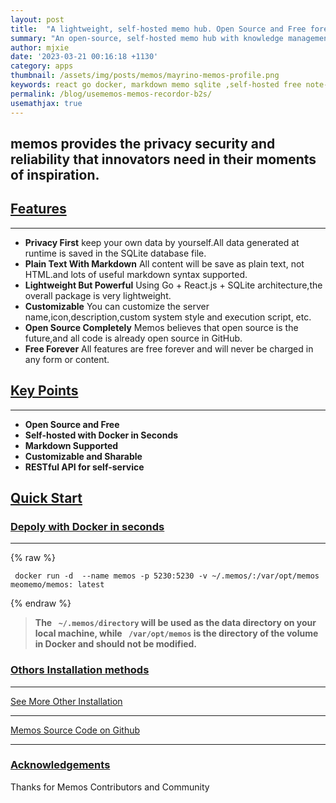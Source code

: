 ```yaml
---
layout: post
title:  "A lightweight, self-hosted memo hub. Open Source and Free forever"
summary: "An open-source, self-hosted memo hub with knowledge management and social networking."
author: mjxie
date: '2023-03-21 00:16:18 +1130'
category: apps
thumbnail: /assets/img/posts/memos/mayrino-memos-profile.png
keywords: react go docker, markdown memo sqlite ,self-hosted free note-talking github, mayrino mayjay zhaogemao
permalink: /blog/usememos-memos-recordor-b2s/
usemathjax: true
---
```


##  memos provides the privacy security and reliability that innovators need in their moments of inspiration. 



## [Features](#features)

* * * *

- **Privacy First** keep your own data by yourself.All data generated at runtime is saved in the SQLite database file.
- **Plain Text With Markdown** All content will be save as plain text, not HTML.and lots of useful markdown syntax supported.
- **Lightweight But Powerful** Using Go + React.js + SQLite architecture,the overall package is very lightweight.
- **Customizable** You can customize the server name,icon,description,custom system style and execution script, etc.
- **Open Source Completely** Memos believes that open source is the future,and all code is already open source in GitHub.
- **Free Forever** All features are free forever and will never be charged in any form or content.



## [Key Points](#key-points)

* * * *
- **Open Source and Free**
- **Self-hosted with Docker in Seconds**
- **Markdown Supported**
- **Customizable and Sharable**
- **RESTful API for self-service**

## [Quick Start](#quick-start) 
### [Depoly with Docker in seconds](#depoly-with-docker-in-seconds)

* * * * 
{% raw %}
``` docker
 docker run -d  --name memos -p 5230:5230 -v ~/.memos/:/var/opt/memos meomemo/memos: latest
```
{% endraw %}

> **The  ``` ~/.memos/directory``` will be used as the data directory on your local machine, while ``` /var/opt/memos``` is the directory of the volume in Docker and should not be modified.**


### [Othors Installation methods](#othors-installation-methods)
* * * *
[See More Other Installation](https://usememos.com/docs/install)

* * * * 
[Memos Source Code on Github](https://github.com/usememos/memos)

* * * * 
### [Acknowledgements](#acknowledgements)

Thanks for Memos Contributors and Community
